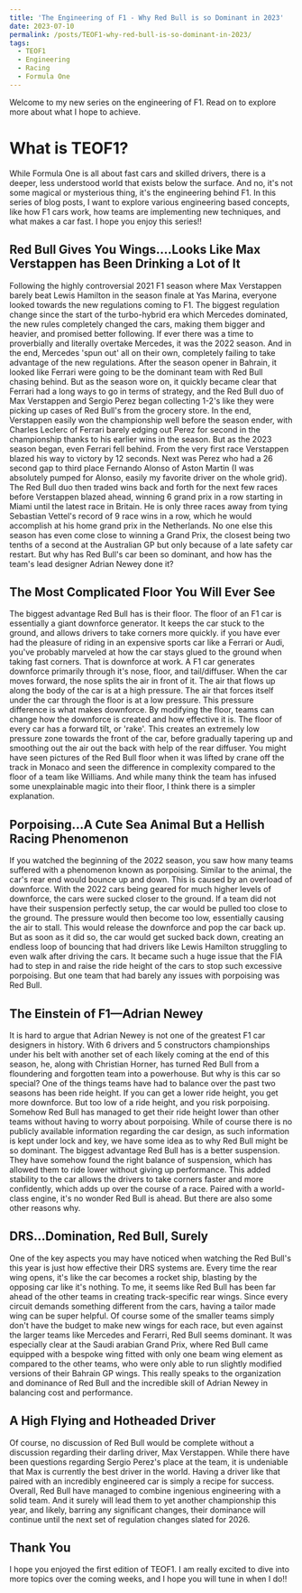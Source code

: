 ```yaml
---
title: 'The Engineering of F1 - Why Red Bull is so Dominant in 2023'
date: 2023-07-10
permalink: /posts/TEOF1-why-red-bull-is-so-dominant-in-2023/
tags:
  - TEOF1
  - Engineering
  - Racing
  - Formula One
---
```


Welcome to my new series on the engineering of F1. Read on to explore more about what I hope to achieve.

What is TEOF1?
======
While Formula One is all about fast cars and skilled drivers, there is a deeper, less understood world that exists below the surface. And no, it's not some magical or mysterious thing, it's the engineering behind F1. In this series of blog posts, I want to explore various engineering based concepts, like how F1 cars work, how teams are implementing new techniques, and what makes a car fast. I hope you enjoy this series!!

Red Bull Gives You Wings....Looks Like Max Verstappen has Been Drinking a Lot of It
------
Following the highly controversial 2021 F1 season where Max Verstappen barely beat Lewis Hamilton in the season finale at Yas Marina, everyone looked towards the new regulations coming to F1. The biggest regulation change since the start of the turbo-hybrid era which Mercedes dominated, the new rules completely changed the cars, making them bigger and heavier, and promised better following. If ever there was a time to proverbially and literally overtake Mercedes, it was the 2022 season. And in the end, Mercedes 'spun out' all on their own, completely failing to take advantage of the new regulations. After the season opener in Bahrain, it looked like Ferrari were going to be the dominant team with Red Bull chasing behind. But as the season wore on, it quickly became clear that Ferrari had a long ways to go in terms of strategy, and the Red Bull duo of Max Verstappen and Sergio Perez began collecting 1-2's like they were picking up cases of Red Bull's from the grocery store. In the end, Verstappen easily won the championship well before the season ender, with Charles Leclerc of Ferrari barely edging out Perez for second in the championship thanks to his earlier wins in the season. But as the 2023 season began, even Ferrari fell behind. From the very first race Verstappen blazed his way to victory by 12 seconds. Next was Perez who had a 26 second gap to third place Fernando Alonso of Aston Martin (I was absolutely pumped for Alonso, easily my favorite driver on the whole grid). The Red Bull duo then traded wins back and forth for the next few races before Verstappen blazed ahead, winning 6 grand prix in a row starting in Miami until the latest race in Britain. He is only three races away from tying Sebastian Vettel's record of 9 race wins in a row, which he would accomplish at his home grand prix in the Netherlands. No one else this season has even come close to winning a Grand Prix, the closest being two tenths of a second at the Australian GP but only because of a late safety car restart. But why has Red Bull's car been so dominant, and how has the team's lead designer Adrian Newey done it?

The Most Complicated Floor You Will Ever See
----
The biggest advantage Red Bull has is their floor. The floor of an F1 car is essentially a giant downforce generator. It keeps the car stuck to the ground, and allows drivers to take corners more quickly. if you have ever had the pleasure of riding in an expensive sports car like a Ferrari or Audi, you've probably marveled at how the car stays glued to the ground when taking fast corners. That is downforce at work. A F1 car generates downforce primarily through it's nose, floor, and tail/diffuser. When the car moves forward, the nose splits the air in front of it. The air that flows up along the body of the car is at a high pressure. The air that forces itself under the car through the floor is at a low pressure. This pressure difference is what makes downforce. By modifying the floor, teams can change how the downforce is created and how effective it is. The floor of every car has a forward tilt, or 'rake'. This creates an extremely low pressure zone towards the front of the car, before gradually tapering up and smoothing out the air out the back with help of the rear diffuser. You might have seen pictures of the Red Bull floor when it was lifted by crane off the track in Monaco and seen the difference in complexity compared to the floor of a team like Williams. And while many think the team has infused some unexplainable magic into their floor, I think there is a simpler explanation.

Porpoising...A Cute Sea Animal But a Hellish Racing Phenomenon
----
If you watched the beginning of the 2022 season, you saw how many teams suffered with a phenomenon known as porpoising. Similar to the animal, the car's rear end would bounce up and down. This is caused by an overload of downforce. With the 2022 cars being geared for much higher levels of downforce, the cars were sucked closer to the ground. If a team did not have their suspension perfectly setup, the car would be pulled too close to the ground. The pressure would then become too low, essentially causing the air to stall. This would release the downforce and pop the car back up. But as soon as it did so, the car would get sucked back down, creating an endless loop of bouncing that had drivers like Lewis Hamilton struggling to even walk after driving the cars. It became such a huge issue that the FIA had to step in and raise the ride height of the cars to stop such excessive porpoising. But one team that had barely any issues with porpoising was Red Bull. 

The Einstein of F1—Adrian Newey
---
It is hard to argue that Adrian Newey is not one of the greatest F1 car designers in history. With 6 drivers and 5 constructors championships under his belt with another set of each likely coming at the end of this season, he, along with Christian Horner, has turned Red Bull from a floundering and forgotten team into a powerhouse. But why is this car so special? One of the things teams have had to balance over the past two seasons has been ride height. If you can get a lower ride height, you get more downforce. But too low of a ride height, and you risk porpoising. Somehow Red Bull has managed to get their ride height lower than other teams without having to worry about porpoising. While of course there is no publicly available information regarding the car design, as such information is kept under lock and key, we have some idea as to why Red Bull might be so dominant. The biggest advantage Red Bull has is a better suspension. They have somehow found the right balance of suspension, which has allowed them to ride lower without giving up performance. This added stability to the car allows the drivers to take corners faster and more confidently, which adds up over the course of a race. Paired with a world-class engine, it's no wonder Red Bull is ahead. But there are also some other reasons why.

DRS...Domination, Red Bull, Surely
----
One of the key aspects you may have noticed when watching the Red Bull's this year is just how effective their DRS systems are. Every time the rear wing opens, it's like the car becomes a rocket ship, blasting by the opposing car like it's nothing. To me, it seems like Red Bull has been far ahead of the other teams in creating track-specific rear wings. Since every circuit demands something different from the cars, having a tailor made wing can be super helpful. Of course some of the smaller teams simply don't have the budget to make new wings for each race, but even against the larger teams like Mercedes and Ferarri, Red Bull seems dominant. It was especially clear at the Saudi arabian Grand Prix, where Red Bull came equipped with a bespoke wing fitted with only one beam wing element as compared to the other teams, who were only able to run slightly modified versions of their Bahrain GP wings. This really speaks to the organization and dominance of Red Bull and the incredible skill of Adrian Newey in balancing cost and performance.

A High Flying and Hotheaded Driver
---
Of course, no discussion of Red Bull would be complete without a discussion regarding their darling driver, Max Verstappen. While there have been questions regarding Sergio Perez's place at the team, it is undeniable that Max is currently the best driver in the world. Having a driver like that paired with an incredibly engineered car is simply a recipe for success. Overall, Red Bull have managed to combine ingenious engineering with a solid team. And it surely will lead them to yet another championship this year, and likely, barring any significant changes, their dominance will continue until the next set of regulation changes slated for 2026.

Thank You
--
I hope you enjoyed the first edition of TEOF1. I am really excited to dive into more topics over the coming weeks, and I hope you will tune in when I do!!